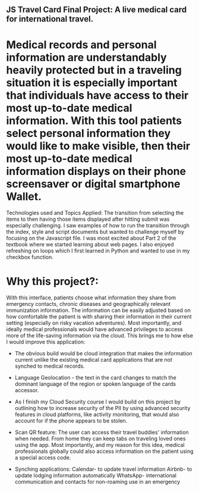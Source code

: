 ## JS Travel Card Final Project: A live medical card for international travel.
# Medical records and personal information are understandably heavily protected but in a traveling situation it is especially important that individuals have access to their most up-to-date medical information. With this tool patients select personal information they would like to make visible, then their most up-to-date medical information displays on their phone screensaver or digital smartphone Wallet.

Technologies used and Topics Applied: The transition from selecting the items to then having those items displayed after hitting submit was especially challenging. I saw examples of how to run the transition through the index, style and script documents but wanted to challenge myself by focusing on the Javascript file. I was most excited about Part 2 of the textbook where we started learning about web pages. I also enjoyed refreshing on loops which I first learned in Python and wanted to use in my checkbox function. 

# Why this project?: 
With this interface, patients choose what information they share from emergency contacts, chronic diseases and geographically relevant immunization information. The information can be easily adjusted based on how comfortable the patient is with sharing their information in their current setting (especially on risky vacation adventures). Most importantly, and ideally medical professionals would have advanced privileges to access more of the life-saving information via the cloud. This brings me to how else I would improve this application:

* The obvious build would be cloud integration that makes the information current unlike the existing medical card applications that are not synched to medical records. 

* Language Geolocation - the text in the card changes to match the dominant language of the region or spoken language of the cards accessor. 

* As I finish my Cloud Security course I would build on this project by outlining how to increase security of the PII by using advanced security features in cloud platforms, like activity monitoring, that would also account for if the phone appears to be stolen. 

* Scan QR feature: The user can access their travel buddies' information when needed. From home they can keep tabs on traveling loved ones using the app. Most importantly, and my reason for this idea, medical professionals globally could also access information on the patient  using a special access code.
  
* Synching applications:
  Calendar- to update travel information
  Airbnb- to update lodging information automatically
  WhatsApp- international communication and contacts for non-roaming use in an emergency
